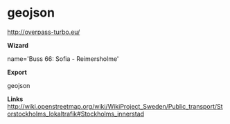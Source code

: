 # geojson

http://overpass-turbo.eu/

**Wizard**

name='Buss 66: Sofia - Reimersholme'

**Export**

geojson


**Links**
http://wiki.openstreetmap.org/wiki/WikiProject_Sweden/Public_transport/Storstockholms_lokaltrafik#Stockholms_innerstad
